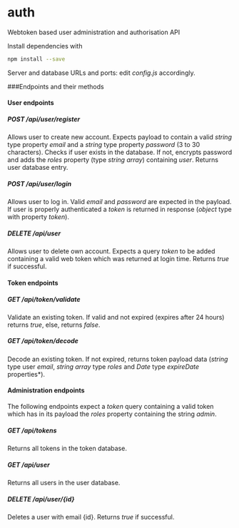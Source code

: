 # auth
Webtoken based user administration and authorisation API

Install dependencies with
```bash
npm install --save
```

Server and database URLs and ports: edit *config.js* accordingly.

###Endpoints and their methods

#### User endpoints

##### POST /api/user/register

Allows user to create new account. Expects payload to contain a valid *string* type property *email* and a *string* type property *password* (3 to 30 characters). Checks if user exists in the database. If not, encrypts password and adds the *roles* property (type *string array*) containing *user*. Returns user database entry.

##### POST /api/user/login

Allows user to log in. Valid *email* and *password* are expected in the payload. If user is properly authenticated a *token* is returned in response (*object* type with property *token*).

##### DELETE /api/user

Allows user to delete own account. Expects a query *token* to be added containing a valid web token which was returned at login time. Returns *true* if successful.

#### Token endpoints

##### GET /api/token/validate

Validate an existing token. If valid and not expired (expires after 24 hours) returns *true*, else, returns *false*.

##### GET /api/token/decode

Decode an existing token. If not expired, returns token payload data (*string* type user *email*, *string array* type *roles* and *Date* type *expireDate* properties*).

#### Administration endpoints

The following endpoints expect a *token* query containing a valid token which has in its payload the *roles* property containing the string *admin*.

##### GET /api/tokens

Returns all tokens in the token database.

##### GET /api/user

Returns all users in the user database.

##### DELETE /api/user/{id}

Deletes a user with email {id}. Returns *true* if successful.
